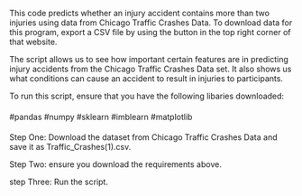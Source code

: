 This code predicts whether an injury accident contains more than two injuries using data from Chicago Traffic Crashes Data. To download data for this program, export a CSV file by using the button in the top right corner of that website.

The script allows us to see how important certain features are in predicting injury accidents from the Chicago Traffic Crashes Data set. It also shows us what conditions can cause an accident to result in injuries to participants.

To run this script, ensure that you have the following libaries downloaded:
####
#pandas
#numpy
#sklearn
#imblearn
#matplotlib
####
Step One: 
 Download the dataset from Chicago Traffic Crashes Data and save it as Traffic_Crashes(1).csv.

Step Two:
  ensure you download the requirements above.

step Three:
  Run the script. 
